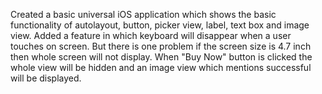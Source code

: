 Created a basic universal iOS application which shows the basic functionality of autolayout, button, picker view, label, text box and image view. Added a feature in which keyboard will disappear when a user touches on screen. But there is one problem if the screen size is 4.7 inch then whole screen will not display. When "Buy Now" button is clicked the whole view will be hidden and an image view which mentions successful will be displayed.
